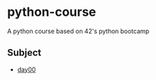# python-course
A python course based on 42's python bootcamp

## Subject 
- [day00](https://github.com/tillderoquefeuil/python-course/blob/main/subjects/day00.pdf)